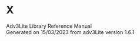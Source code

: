 ---
---
# X

<div class="ftr">

Adv3Lite Library Reference Manual  
Generated on 15/03/2023 from adv3Lite version 1.6.1

</div>
